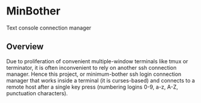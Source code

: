 # MinBother

Text console connection manager

## Overview

Due to proliferation of convenient multiple-window terminals like tmux or terminator, it is often inconvenient to rely on another ssh connection manager. Hence this project, or minimum-bother ssh login connection manager that works inside a terminal (it is curses-based) and connects to a remote host after a single key press (numbering logins 0-9, a-z, A-Z, punctuation characters).

